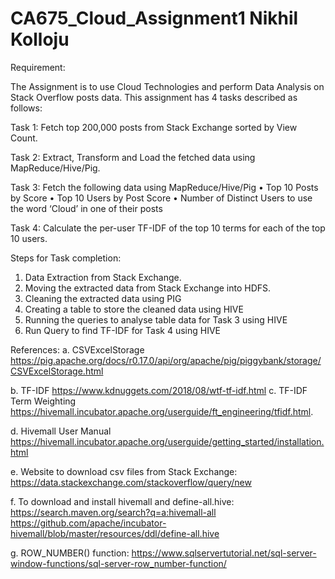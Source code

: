 # CA675_Cloud_Assignment1                                                                                                                             Nikhil Kolloju
Requirement:

The Assignment is to use Cloud Technologies and perform Data Analysis on Stack Overflow posts data. This assignment has 4 tasks described as follows:

Task 1: Fetch top 200,000 posts from Stack Exchange sorted by View Count.

Task 2: Extract, Transform and Load the fetched data using MapReduce/Hive/Pig.

Task 3: Fetch the following data using MapReduce/Hive/Pig
  •	Top 10 Posts by Score
  •	Top 10 Users by Post Score
  •	Number of Distinct Users to use the word ‘Cloud’ in one of their posts

Task 4: Calculate the per-user TF-IDF of the top 10 terms for each of the top 10 users.

Steps for Task completion:

1.	Data Extraction from Stack Exchange.
2.	Moving the extracted data from Stack Exchange into HDFS.
3.	Cleaning the extracted data using PIG
4.	Creating a table to store the cleaned data using HIVE
5.	Running the queries to analyse table data for Task 3 using HIVE
6.	Run Query to find TF-IDF for Task 4 using HIVE

References:
a.	CSVExcelStorage
https://pig.apache.org/docs/r0.17.0/api/org/apache/pig/piggybank/storage/CSVExcelStorage.html

b.	TF-IDF
https://www.kdnuggets.com/2018/08/wtf-tf-idf.html
c.	TF-IDF Term Weighting
https://hivemall.incubator.apache.org/userguide/ft_engineering/tfidf.html.

d.	Hivemall User Manual
https://hivemall.incubator.apache.org/userguide/getting_started/installation.html

e.	Website to download csv files from Stack Exchange: 
https://data.stackexchange.com/stackoverflow/query/new

f.	To download and install hivemall and define-all.hive:
https://search.maven.org/search?q=a:hivemall-all
https://github.com/apache/incubator-hivemall/blob/master/resources/ddl/define-all.hive

g.	ROW_NUMBER() function: 
https://www.sqlservertutorial.net/sql-server-window-functions/sql-server-row_number-function/
